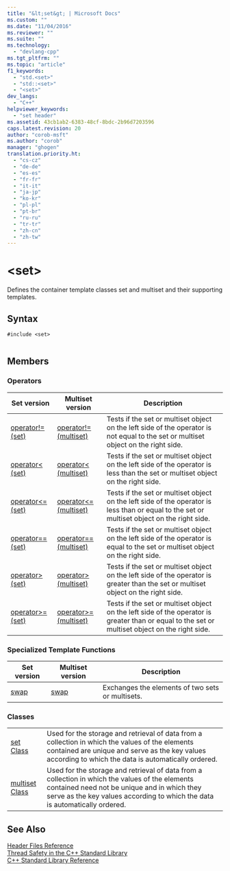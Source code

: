 ```yaml
---
title: "&lt;set&gt; | Microsoft Docs"
ms.custom: ""
ms.date: "11/04/2016"
ms.reviewer: ""
ms.suite: ""
ms.technology: 
  - "devlang-cpp"
ms.tgt_pltfrm: ""
ms.topic: "article"
f1_keywords: 
  - "std.<set>"
  - "std::<set>"
  - "<set>"
dev_langs: 
  - "C++"
helpviewer_keywords: 
  - "set header"
ms.assetid: 43cb1ab2-6383-48cf-8bdc-2b96d7203596
caps.latest.revision: 20
author: "corob-msft"
ms.author: "corob"
manager: "ghogen"
translation.priority.ht: 
  - "cs-cz"
  - "de-de"
  - "es-es"
  - "fr-fr"
  - "it-it"
  - "ja-jp"
  - "ko-kr"
  - "pl-pl"
  - "pt-br"
  - "ru-ru"
  - "tr-tr"
  - "zh-cn"
  - "zh-tw"
---
```

# &lt;set&gt;
Defines the container template classes set and multiset and their supporting templates.  
  
## Syntax  
  
```  
#include <set>  
  
```  
  
## Members  
  
### Operators  
  
|Set version|Multiset version|Description|  
|-----------------|----------------------|-----------------|  
|[operator!= (set)](../standard-library/set-operators.md#operator_neq)|[operator!= (multiset)](../standard-library/set-operators.md#operator_neq)|Tests if the set or multiset object on the left side of the operator is not equal to the set or multiset object on the right side.|  
|[operator< (set)](../standard-library/set-operators.md#operator_lt_)|[operator< (multiset)](../standard-library/set-operators.md#operator_lt_)|Tests if the set or multiset object on the left side of the operator is less than the set or multiset object on the right side.|  
|[operator<= (set)](../standard-library/set-operators.md#operator_lt__eq)|[operator\<= (multiset)](../standard-library/set-operators.md#operator_lt__eq)|Tests if the set or multiset object on the left side of the operator is less than or equal to the set or multiset object on the right side.|  
|[operator== (set)](../standard-library/set-operators.md#operator_eq_eq)|[operator== (multiset)](../standard-library/set-operators.md#operator_eq_eq)|Tests if the set or multiset object on the left side of the operator is equal to the set or multiset object on the right side.|  
|[operator> (set)](../standard-library/set-operators.md#operator_gt_)|[operator> (multiset)](../standard-library/set-operators.md#operator_gt_)|Tests if the set or multiset object on the left side of the operator is greater than the set or multiset object on the right side.|  
|[operator>= (set)](../standard-library/set-operators.md#operator_gt__eq)|[operator>= (multiset)](../standard-library/set-operators.md#operator_gt__eq)|Tests if the set or multiset object on the left side of the operator is greater than or equal to the set or multiset object on the right side.|  
  
### Specialized Template Functions  
  
|Set version|Multiset version|Description|  
|-----------------|----------------------|-----------------|  
|[swap](../standard-library/set-functions.md#swap)|[swap](../standard-library/set-functions.md#swap)|Exchanges the elements of two sets or multisets.|  
  
### Classes  
  
|||  
|-|-|  
|[set Class](../standard-library/set-class.md)|Used for the storage and retrieval of data from a collection in which the values of the elements contained are unique and serve as the key values according to which the data is automatically ordered.|  
|[multiset Class](../standard-library/multiset-class.md)|Used for the storage and retrieval of data from a collection in which the values of the elements contained need not be unique and in which they serve as the key values according to which the data is automatically ordered.|  
  
## See Also  
 [Header Files Reference](../standard-library/cpp-standard-library-header-files.md)   
 [Thread Safety in the C++ Standard Library](../standard-library/thread-safety-in-the-cpp-standard-library.md)   
 [C++ Standard Library Reference](../standard-library/cpp-standard-library-reference.md)



